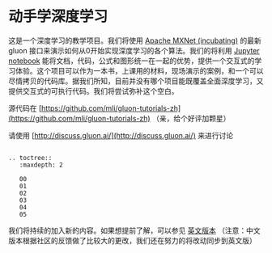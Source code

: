 # 动手学深度学习

这是一个深度学习的教学项目。我们将使用 [Apache MXNet (incubating)](https://github.com/apache/incubator-mxnet) 的最新 gluon 接口来演示如何从0开始实现深度学习的各个算法。我们的将利用 [Jupyter notebook](http://jupyter.org/) 能将文档，代码，公式和图形统一在一起的优势，提供一个交互式的学习体验。这个项目可以作为一本书，上课用的材料，现场演示的案例，和一个可以尽情拷贝的代码库。据我们所知，目前并没有哪个项目能既覆盖全面深度学习，又提供交互式的可执行代码。我们将尝试弥补这个空白。

源代码在 [https://github.com/mli/gluon-tutorials-zh](https://github.com/mli/gluon-tutorials-zh) （亲，给个好评加颗星）

请使用 [http://discuss.gluon.ai/](http://discuss.gluon.ai/) 来进行讨论

```eval_rst

.. toctree::
   :maxdepth: 2

   00
   01
   02
   03
   04
   05
```

我们将持续的加入新的内容。如果想提前了解，可以参见 [英文版本](http://gluon.mxnet.io/) （注意：中文版本根据社区的反馈做了比较大的更改，我们还在努力的将改动同步到英文版）
